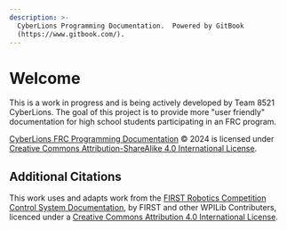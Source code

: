 ```yaml
---
description: >-
  CyberLions Programming Documentation.  Powered by GitBook
  (https://www.gitbook.com/).
---
```


# Welcome

This is a work in progress and is being actively developed by Team 8521 CyberLions.  The goal of this project is to provide more "user friendly" documentation for high school students participating in an FRC program.

[CyberLions FRC Programming Documentation](https://github.com/CyberLions-8521/gitbook-programming-docs) © 2024 is licensed under [Creative Commons Attribution-ShareAlike 4.0 International License](https://creativecommons.org/licenses/by-sa/4.0/).

## Additional Citations

This work uses and adapts work from the [FIRST Robotics Competition Control System Documentation](https://docs.wpilib.org/en/stable/index.html), by FIRST and other WPILib Contributers, licenced under a [Creative Commons Attribution 4.0 International License](https://creativecommons.org/licenses/by-sa/4.0/).
